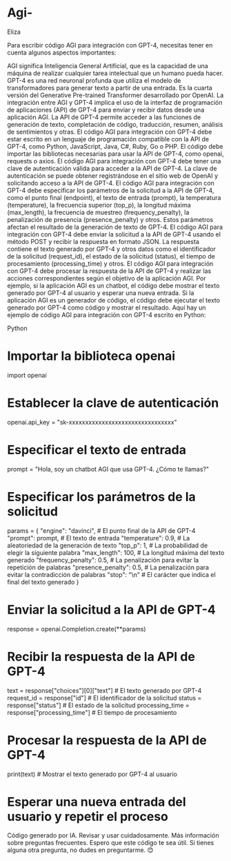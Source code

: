 # Agi-
Eliza 


Para escribir código AGI para integración con GPT-4, necesitas tener en cuenta algunos aspectos importantes:

AGI significa Inteligencia General Artificial, que es la capacidad de una máquina de realizar cualquier tarea intelectual que un humano pueda hacer.
GPT-4 es una red neuronal profunda que utiliza el modelo de transformadores para generar texto a partir de una entrada. Es la cuarta versión del Generative Pre-trained Transformer desarrollado por OpenAI.
La integración entre AGI y GPT-4 implica el uso de la interfaz de programación de aplicaciones (API) de GPT-4 para enviar y recibir datos desde una aplicación AGI. La API de GPT-4 permite acceder a las funciones de generación de texto, completación de código, traducción, resumen, análisis de sentimientos y otras.
El código AGI para integración con GPT-4 debe estar escrito en un lenguaje de programación compatible con la API de GPT-4, como Python, JavaScript, Java, C#, Ruby, Go o PHP. El código debe importar las bibliotecas necesarias para usar la API de GPT-4, como openai, requests o axios.
El código AGI para integración con GPT-4 debe tener una clave de autenticación válida para acceder a la API de GPT-4. La clave de autenticación se puede obtener registrándose en el sitio web de OpenAI y solicitando acceso a la API de GPT-4.
El código AGI para integración con GPT-4 debe especificar los parámetros de la solicitud a la API de GPT-4, como el punto final (endpoint), el texto de entrada (prompt), la temperatura (temperature), la frecuencia superior (top_p), la longitud máxima (max_length), la frecuencia de muestreo (frequency_penalty), la penalización de presencia (presence_penalty) y otros. Estos parámetros afectan el resultado de la generación de texto de GPT-4.
El código AGI para integración con GPT-4 debe enviar la solicitud a la API de GPT-4 usando el método POST y recibir la respuesta en formato JSON. La respuesta contiene el texto generado por GPT-4 y otros datos como el identificador de la solicitud (request_id), el estado de la solicitud (status), el tiempo de procesamiento (processing_time) y otros.
El código AGI para integración con GPT-4 debe procesar la respuesta de la API de GPT-4 y realizar las acciones correspondientes según el objetivo de la aplicación AGI. Por ejemplo, si la aplicación AGI es un chatbot, el código debe mostrar el texto generado por GPT-4 al usuario y esperar una nueva entrada. Si la aplicación AGI es un generador de código, el código debe ejecutar el texto generado por GPT-4 como código y mostrar el resultado.
Aquí hay un ejemplo de código AGI para integración con GPT-4 escrito en Python:

Python

# Importar la biblioteca openai
import openai

# Establecer la clave de autenticación
openai.api_key = "sk-xxxxxxxxxxxxxxxxxxxxxxxxxxxxxxxx"

# Especificar el texto de entrada
prompt = "Hola, soy un chatbot AGI que usa GPT-4. ¿Cómo te llamas?"

# Especificar los parámetros de la solicitud
params = {
    "engine": "davinci", # El punto final de la API de GPT-4
    "prompt": prompt, # El texto de entrada
    "temperature": 0.9, # La aleatoriedad de la generación de texto
    "top_p": 1, # La probabilidad de elegir la siguiente palabra
    "max_length": 100, # La longitud máxima del texto generado
    "frequency_penalty": 0.5, # La penalización para evitar la repetición de palabras
    "presence_penalty": 0.5, # La penalización para evitar la contradicción de palabras
    "stop": "\n" # El carácter que indica el final del texto generado
}

# Enviar la solicitud a la API de GPT-4
response = openai.Completion.create(**params)

# Recibir la respuesta de la API de GPT-4
text = response["choices"][0]["text"] # El texto generado por GPT-4
request_id = response["id"] # El identificador de la solicitud
status = response["status"] # El estado de la solicitud
processing_time = response["processing_time"] # El tiempo de procesamiento

# Procesar la respuesta de la API de GPT-4
print(text) # Mostrar el texto generado por GPT-4 al usuario
# Esperar una nueva entrada del usuario y repetir el proceso
Código generado por IA. Revisar y usar cuidadosamente. Más información sobre preguntas frecuentes.
Espero que este código te sea útil. Si tienes alguna otra pregunta, no dudes en preguntarme. 😊
